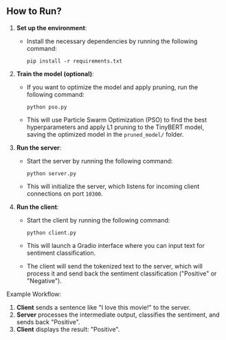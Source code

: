 ## How to Run?

1. **Set up the environment**:
    - Install the necessary dependencies by running the following command:
        
        ```
        pip install -r requirements.txt
        ```
        
2. **Train the model (optional)**:
    - If you want to optimize the model and apply pruning, run the following command:
        
        ```
        python pso.py
        ```
        
    - This will use Particle Swarm Optimization (PSO) to find the best hyperparameters and apply L1 pruning to the TinyBERT model, saving the optimized model in the `pruned_model/` folder.
3. **Run the server**:
    - Start the server by running the following command:
        
        ```
        python server.py
        ```
        
    - This will initialize the server, which listens for incoming client connections on port `10300`.
4. **Run the client**:
    - Start the client by running the following command:
        
        ```
        python client.py
        ```
        
    - This will launch a Gradio interface where you can input text for sentiment classification.
    - The client will send the tokenized text to the server, which will process it and send back the sentiment classification ("Positive" or "Negative").

Example Workflow:

1. **Client** sends a sentence like "I love this movie!" to the server.
2. **Server** processes the intermediate output, classifies the sentiment, and sends back "Positive".
3. **Client** displays the result: "Positive".
